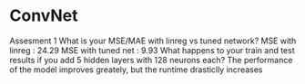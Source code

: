 # ConvNet

Assesment 1
  What is your MSE/MAE with linreg vs tuned network?
    MSE with linreg : 24.29
    MSE with tuned net : 9.93
  What happens to your train and test results if you add 5 hidden layers with 128 neurons each?
    The performance of the model improves greately, but the runtime drasticlly increases

